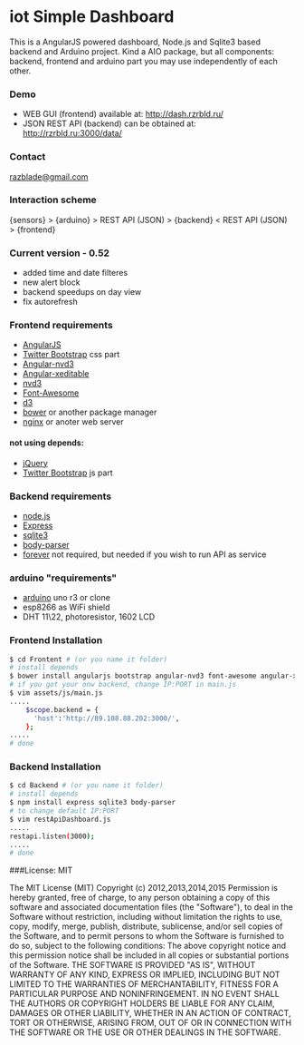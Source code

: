 # iot Simple Dashboard
This is a AngularJS powered dashboard, Node.js and Sqlite3 based backend and Arduino project. Kind a AIO package, but all components: backend, frontend and arduino part you may use independently of each other.


### Demo
* WEB GUI (frontend) available at: http://dash.rzrbld.ru/
* JSON REST API (backend) can be obtained at: http://rzrbld.ru:3000/data/


### Contact
[razblade@gmail.com]


### Interaction scheme
{sensors} > {arduino} > REST API (JSON) > {backend} < REST API (JSON) > {frontend}

### Current version - 0.52
* added time and date filteres
* new alert block
* backend speedups on day view
* fix autorefresh

### Frontend requirements
* [AngularJS]
* [Twitter Bootstrap] css part
* [Angular-nvd3]
* [Angular-xeditable]
* [nvd3]
* [Font-Awesome]
* [d3]
* [bower] or another package manager
* [nginx] or anoter web server

#### not using depends:
* [jQuery]
* [Twitter Bootstrap] js part

### Backend requirements
* [node.js]
* [Express]
* [sqlite3]
* [body-parser]
* [forever] not required, but needed if you wish to run API as service

### arduino "requirements"
* [arduino] uno r3 or clone
* esp8266 as WiFi shield 
* DHT 11\22, photoresistor, 1602 LCD 

### Frontend Installation

```sh
$ cd Frontent # (or you name it folder)
# install depends
$ bower install angularjs bootstrap angular-nvd3 font-awesome angular-xeditable
# if you got your onw backend, change IP:PORT in main.js
$ vim assets/js/main.js
.....
    $scope.backend = {
      'host':'http://89.108.88.202:3000/',
    };
.....
# done
```

### Backend Installation

```sh
$ cd Backend # (or you name it folder)
# install depends
$ npm install express sqlite3 body-parser
# to change default IP:PORT 
$ vim restApiDashboard.js
.....
restapi.listen(3000);
.....
# done
```

###License: MIT

The MIT License (MIT) 
Copyright (c) 2012,2013,2014,2015
Permission is hereby granted, free of charge, to any person obtaining a copy of this software and associated documentation files (the "Software"), to deal in the Software without restriction, including without limitation the rights to use, copy, modify, merge, publish, distribute, sublicense, and/or sell copies of the Software, and to permit persons to whom the Software is furnished to do so, subject to the following conditions: 
The above copyright notice and this permission notice shall be included in all copies or substantial portions of the Software. 
THE SOFTWARE IS PROVIDED "AS IS", WITHOUT WARRANTY OF ANY KIND, EXPRESS OR IMPLIED, INCLUDING BUT NOT LIMITED TO THE WARRANTIES OF MERCHANTABILITY, FITNESS FOR A PARTICULAR PURPOSE AND NONINFRINGEMENT. IN NO EVENT SHALL THE AUTHORS OR COPYRIGHT HOLDERS BE LIABLE FOR ANY CLAIM, DAMAGES OR OTHER LIABILITY, WHETHER IN AN ACTION OF CONTRACT, TORT OR OTHERWISE, ARISING FROM, OUT OF OR IN CONNECTION WITH THE SOFTWARE OR THE USE OR OTHER DEALINGS IN THE SOFTWARE.



[node.js]:http://nodejs.org
[Twitter Bootstrap]:http://twitter.github.com/bootstrap/
[express]:http://expressjs.com
[AngularJS]:http://angularjs.org
[Angular-nvd3]:http://krispo.github.io/angular-nvd3/
[Angular-xeditable]:http://vitalets.github.io/angular-xeditable/
[nvd3]:http://nvd3.org/
[Font-Awesome]:http://fortawesome.github.io/Font-Awesome/
[d3]:https://github.com/mbostock/d3
[jQuery]:https://jquery.com
[body-parser]:https://github.com/expressjs/body-parser
[arduino]:https://www.arduino.cc/
[forever]:https://github.com/foreverjs/forever
[bower]:http://bower.io/
[nginx]:http://nginx.org/
[sqlite3]:http://github.com/mapbox/node-sqlite3
[razblade@gmail.com]:mailto:razblade@gmail.com